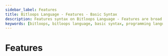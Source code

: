 ```yaml
---
sidebar_label: Features
title: Bitloops Language - Features - Basic Syntax 
description: Features syntax on Bitloops Language - Features are broad groupings of application services that solve a particular use case or behavior.   
keywords: [bitloops, bitloops language, basic syntax, programming language, variables, types, objects, data types, classes, interfaces, modules, functions, loops, services, features]
---
```


# Features
